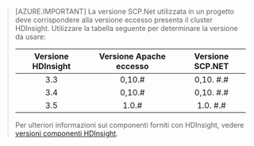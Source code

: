 > [AZURE.IMPORTANT] La versione SCP.Net utilizzata in un progetto deve corrispondere alla versione eccesso presenta il cluster HDInsight. Utilizzare la tabella seguente per determinare la versione da usare:
>
> | Versione HDInsight | Versione Apache eccesso | Versione SCP.NET |
> |:-----------------:|:--------------------:|:---------------:|
> | 3.3 | 0,10.# | 0,10. #.# |
> | 3.4 | 0,10.# | 0,10. #.# |
> | 3.5 | 1.0.# | 1.0. #.# |
>
> Per ulteriori informazioni sui componenti forniti con HDInsight, vedere [versioni componenti HDInsight](../articles/hdinsight/hdinsight-component-versioning.md).


